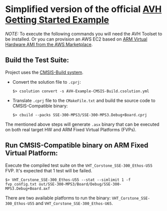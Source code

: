 # Simplified version of the official [AVH Getting Started Example](https://github.com/ARM-software/AVH-GetStarted)

*NOTE:* To execute the following commands you will need the AVH Toolset to be installed. Or you can provision an AWS
EC2 based on [ARM Virtual Hardware AMI from the AWS Marketplace](https://aws.amazon.com/marketplace/pp/prodview-urbpq7yo5va7g).

## Build the Test Suite:
Project uses the [CMSIS-Build system](https://open-cmsis-pack.github.io/devtools/buildmgr/latest/index.html).
- Convert the solution file to `.cprj`:
  ```console
  $> csolution convert -s AVH-Example-CMSIS-Build.csolution.yml
  ```
- Translate `.cprj` file to the `CMakeFile.txt` and build the source code to CMSIS-Compatible binary:
  ```console
  $> cbuild --packs SSE-300-MPS3/SSE-300-MPS3.Debug+Board.cprj
  ```

The mentioned above steps will generate `.asx` binary that can be executed on both real target HW and ARM Fixed Virtual Platforms (FVPs).

## Run CMSIS-Compatible binary on ARM Fixed Virtual Platform:
Execute the compiled test suite on the `VHT_Corstone_SSE-300_Ethos-U55` FVP. It's expected that 1 test will be failed.
```console
$> VHT_Corstone_SSE-300_Ethos-U55 --stat --simlimit 1 -f fvp_config.txt out/SSE-300-MPS3/Board/Debug/SSE-300-MPS3.Debug+Board.axf
```
There are two available platforms to run the binary: `VHT_Corstone_SSE-300_Ethos-U55` and `VHT_Corstone_SSE-300_Ethos-U65`.
